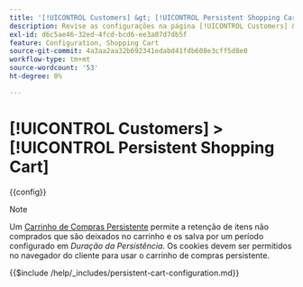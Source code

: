 ```yaml
---
title: '[!UICONTROL Customers] &gt; [!UICONTROL Persistent Shopping Cart]'
description: Revise as configurações na página [!UICONTROL Customers] &gt; [!UICONTROL Persistent Shopping Cart] do Administrador do Commerce.
exl-id: d6c5ae46-32ed-4fcd-bcd6-ee3a07d7db5f
feature: Configuration, Shopping Cart
source-git-commit: 4a3aa2aa32b692341edabd41fdb608e3cff5d8e0
workflow-type: tm+mt
source-wordcount: '53'
ht-degree: 0%

---
```


# [!UICONTROL Customers] > [!UICONTROL Persistent Shopping Cart]

{{config}}

>[!NOTE]
>
>Um [Carrinho de Compras Persistente](../../stores-purchase/cart-persistent.md) permite a retenção de itens não comprados que são deixados no carrinho e os salva por um período configurado em _Duração da Persistência_. Os cookies devem ser permitidos no navegador do cliente para usar o carrinho de compras persistente.


{{$include /help/_includes/persistent-cart-configuration.md}}

<!-- Last updated from includes: 2024-10-31 10:02:14 -->
